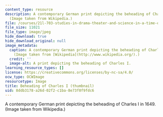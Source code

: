 ```yaml
---
content_type: resource
description: A contemporary German print depicting the beheading of Charles I in 1649.
  (Image taken from Wikipedia.)
file: /courses/21l-703-studies-in-drama-theater-and-science-in-a-time-of-war-spring-2005/8ddb3178a26d02f2c1ba8e73f0f9fdc6_21l-703s05-th.jpg
file_size: 11021
file_type: image/jpeg
hide_download: true
hide_download_original: null
image_metadata:
  caption: A contemporary German print depicting the beheading of Charles I in 1649.
    (Image taken from [Wikipedia](http://www.wikipedia.org/).)
  credit: ''
  image-alt: A print depicting the beheading of Charles I.
learning_resource_types: []
license: https://creativecommons.org/licenses/by-nc-sa/4.0/
ocw_type: OCWImage
resourcetype: Image
title: Beheading of Charles I (thumbnail)
uid: 8ddb3178-a26d-02f2-c1ba-8e73f0f9fdc6
---
```

A contemporary German print depicting the beheading of Charles I in 1649. (Image taken from Wikipedia.)